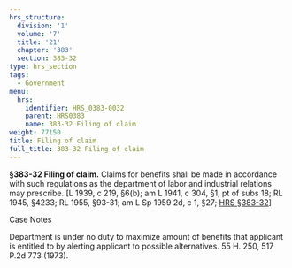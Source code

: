 ```yaml
---
hrs_structure:
  division: '1'
  volume: '7'
  title: '21'
  chapter: '383'
  section: 383-32
type: hrs_section
tags:
  - Government
menu:
  hrs:
    identifier: HRS_0383-0032
    parent: HRS0383
    name: 383-32 Filing of claim
weight: 77150
title: Filing of claim
full_title: 383-32 Filing of claim
---
```

**§383-32 Filing of claim.** Claims for benefits shall be made in accordance with such regulations as the department of labor and industrial relations may prescribe. [L 1939, c 219, §6(b); am L 1941, c 304, §1, pt of subs 18; RL 1945, §4233; RL 1955, §93-31; am L Sp 1959 2d, c 1, §27; [HRS §383-32](/title-21/chapter-383/section-383-32/)]

Case Notes

Department is under no duty to maximize amount of benefits that applicant is entitled to by alerting applicant to possible alternatives. 55 H. 250, 517 P.2d 773 (1973).
